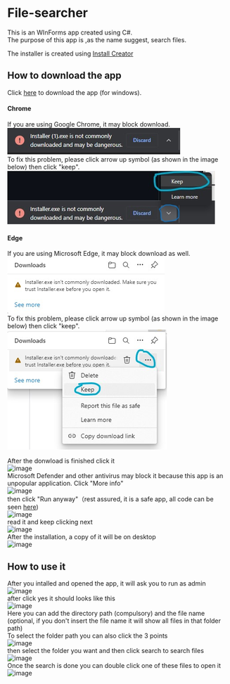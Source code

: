 # File-searcher
This is an WInForms app created using C#.  
The purpose of this app is ,as the name suggest, search files.  

The installer is created using [Install Creator](https://www.clickteam.com/install-creator-2)

## How to download the app
Click [here](https://github.com/LucaYan0506/File-searcher/releases/download/v1.0.0/installer.exe) to download the app (for windows). 
#### Chrome
If you are using Google Chrome, it may block download.   
![image](https://github.com/LucaYan0506/Binary-code-Puzzle/blob/master/screenshot/Screenshot%202022-02-21%20202953.jpg)    
To fix this problem, please click arrow up symbol (as shown in the image below) then click "keep".  
![image](https://github.com/LucaYan0506/Binary-code-Puzzle/blob/master/screenshot/Screenshot%202022-02-21%20201656.jpg)  

#### Edge
If you are using Microsoft Edge, it may block download as well.   
![image](https://github.com/LucaYan0506/Binary-code-Puzzle/blob/master/screenshot/Screenshot%202022-02-21%20202803.jpg)  
To fix this problem, please click arrow up symbol (as shown in the image below) then click "keep".  
![image](https://github.com/LucaYan0506/Binary-code-Puzzle/blob/master/screenshot/Screenshot%202022-02-21%20202859.jpg)  

After the donwload is finished click it  
![image](https://user-images.githubusercontent.com/83918638/155171074-a1149aef-6142-4513-81e8-4eeeb3a12ed4.png)   
Microsoft Defender and other antivirus may block it because this app is an unpopular application. Click "More info"  
![image](https://user-images.githubusercontent.com/83918638/155171920-3f0ad496-f25a-4735-8e3b-4eb4617dfd01.png)  
then click "Run anyway"（rest assured, it is a safe app, all code can be seen [here](https://github.com/LucaYan0506/File-searcher))  
![image](https://user-images.githubusercontent.com/83918638/155171870-ee4f4330-7a32-4890-9c01-1deaccd2da12.png)  
read it and keep clicking next  
![image](https://user-images.githubusercontent.com/83918638/159765123-c879b56d-b24c-4144-bce8-1b7a0c32524e.png)  
After the installation, a copy of it will be on desktop   
![image](https://user-images.githubusercontent.com/83918638/159765251-266fea1c-67c8-43f1-bcd8-ae7d53da0124.png)  

## How to use it 
After you intalled and opened the app, it will ask you to run as admin  
![image](https://user-images.githubusercontent.com/83918638/159765546-761760f8-032f-46ab-9c66-c17164acbe6c.png)  
after click yes it should looks like this   
![image](https://user-images.githubusercontent.com/83918638/159765694-36b36963-a1e0-4d63-9157-471d0eac2536.png)   
Here you can add the directory path (compulsory) and the file name (optional, if you don't insert the file name it will show all files in that folder path)  
To select the folder path you can also click the 3 points   
![image](https://user-images.githubusercontent.com/83918638/159766153-4b626265-dc73-428e-b2d4-de9bd5558708.png)   
then select the folder you want and then click search to search files  
![image](https://user-images.githubusercontent.com/83918638/159766235-66c000e7-3db5-4472-bac8-fea1abafc330.png)  
Once the search is done you can double click one of these files to open it  
![image](https://user-images.githubusercontent.com/83918638/159766436-a26b699b-d55b-461b-bb7d-dde5a2409ae1.png)





